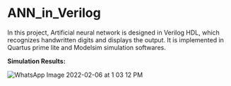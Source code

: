 # ANN_in_Verilog
In this project, Artificial neural network is designed in Verilog HDL, which recognizes handwritten digits and displays the output. It is implemented in Quartus prime lite and Modelsim simulation softwares.

**Simulation Results:**

![WhatsApp Image 2022-02-06 at 1 03 12 PM](https://user-images.githubusercontent.com/89019323/164028062-9178935e-df66-4790-be56-c88e1fec42c5.jpeg)
